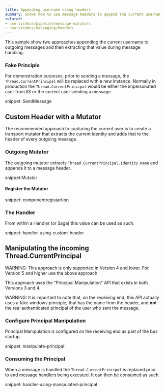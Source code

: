 ```yaml
---
title: Appending username using headers
summary: Shows how to use message headers to append the current username to every message.
related:
- nservicebus/pipeline/message-mutators
- nservicebus/messaging/headers
---
```


This sample show two approaches appending the current username to outgoing messages and then extracting that value during message handling.


### Fake Principle

For demonstration purposes, prior to sending a message, the `Thread.CurrentPrincipal` will be replaced with a new instance. Normally in production the `Thread.CurrentPrincipal` would be either the impersonated user from IIS or the current user sending a message. 

snippet: SendMessage


## Custom Header with a Mutator

The recommended approach to capturing the current user is to create a transport mutator that extracts the current identity and adds that to the header of every outgoing message.


### Outgoing Mutator

The outgoing mutator extracts `Thread.CurrentPrincipal.Identity.Name` and appends it to a message header.

snippet:Mutator


#### Register the Mutator

snippet: componentregistartion


### The Handler

From within a Handler (or Saga) this value can be used as such.

snippet: handler-using-custom-header


## Manipulating the incoming Thread.CurrentPrincipal

WARNING: This approach is only supported in Version 4 and lower. For Version 5 and higher use the above approach.

This approach uses the "Principal Manipulation" API that exists in both Versions 3 and 4. 

WARNING: It is important to note that, on the receiving end, this API actually uses a fake windows principle, that has the name from the header, and **not** the real authenticated principal of the user who sent the message.


### Configure Principal Manipulation

Principal Manipulation is configured on the receiving end as part of the bus startup.

snippet: manipulate-principal


### Consuming the Principal

When a message is handled the `Thread.CurrentPrincipal` is replaced prior to and message handlers being executed. It can then be consumed as such.

snippet: handler-using-manipulated-principal
